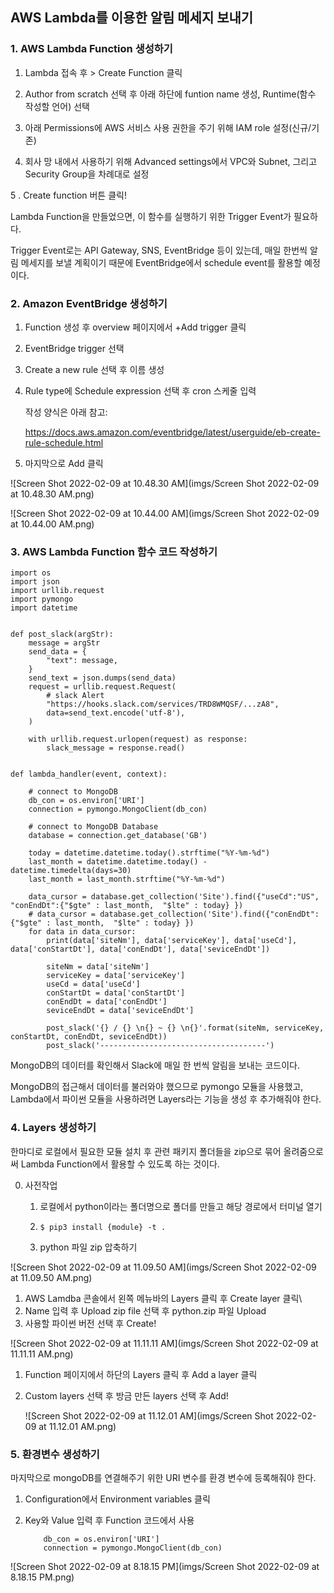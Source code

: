 ## AWS Lambda를 이용한 알림 메세지 보내기



### 1. AWS Lambda Function 생성하기 

1. Lambda 접속 후 > Create Function 클릭
2. Author from scratch 선택 후 아래 하단에 funtion name 생성, Runtime(함수 작성할 언어) 선택

3. 아래 Permissions에 AWS 서비스 사용 권한을 주기 위해 IAM role 설정(신규/기존)

4. 회사 망 내에서 사용하기 위해 Advanced settings에서 VPC와 Subnet, 그리고 Security Group을 차례대로 설정

5 . Create function 버튼 클릭!



Lambda Function을 만들었으면, 이 함수를 실행하기 위한 Trigger Event가 필요하다.

Trigger Event로는 API Gateway, SNS, EventBridge 등이 있는데, 매일 한번씩 알림 메세지를 보낼 계획이기 때문에 EventBridge에서 schedule event를 활용할 예정이다.



### 2. Amazon EventBridge 생성하기

1. Function 생성 후 overview 페이지에서 +Add trigger 클릭

2. EventBridge trigger 선택

3. Create a new rule 선택 후 이름 생성

4. Rule type에 Schedule expression 선택 후 cron 스케줄 입력

   작성 양식은 아래 참고:

   https://docs.aws.amazon.com/eventbridge/latest/userguide/eb-create-rule-schedule.html

5. 마지막으로 Add 클릭



![Screen Shot 2022-02-09 at 10.48.30 AM](imgs/Screen Shot 2022-02-09 at 10.48.30 AM.png)

![Screen Shot 2022-02-09 at 10.44.00 AM](imgs/Screen Shot 2022-02-09 at 10.44.00 AM.png)



### 3. AWS Lambda Function 함수 코드 작성하기

```
import os
import json
import urllib.request
import pymongo
import datetime


def post_slack(argStr):
    message = argStr
    send_data = {
        "text": message,
    }
    send_text = json.dumps(send_data)
    request = urllib.request.Request(
        # slack Alert
        "https://hooks.slack.com/services/TRD8WMQSF/...zA8", 
        data=send_text.encode('utf-8'), 
    )

    with urllib.request.urlopen(request) as response:
        slack_message = response.read()


def lambda_handler(event, context):
    
    # connect to MongoDB
    db_con = os.environ['URI']
    connection = pymongo.MongoClient(db_con)
    
    # connect to MongoDB Database
    database = connection.get_database('GB')
    
    today = datetime.datetime.today().strftime("%Y-%m-%d")
    last_month = datetime.datetime.today() - datetime.timedelta(days=30)
    last_month = last_month.strftime("%Y-%m-%d")
    
    data_cursor = database.get_collection('Site').find({"useCd":"US", "conEndDt":{"$gte" : last_month,  "$lte" : today} })
    # data_cursor = database.get_collection('Site').find({"conEndDt":{"$gte" : last_month,  "$lte" : today} })
    for data in data_cursor:
        print(data['siteNm'], data['serviceKey'], data['useCd'], data['conStartDt'], data['conEndDt'], data['seviceEndDt']) 
        
        siteNm = data['siteNm']
        serviceKey = data['serviceKey']
        useCd = data['useCd']
        conStartDt = data['conStartDt']
        conEndDt = data['conEndDt']
        seviceEndDt = data['seviceEndDt']
        
        post_slack('{} / {} \n{} ~ {} \n{}'.format(siteNm, serviceKey, conStartDt, conEndDt, seviceEndDt))
        post_slack('-------------------------------------')

```


MongoDB의 데이터를 확인해서 Slack에 매일 한 번씩 알림을 보내는 코드이다.

MongoDB의 접근해서 데이터를 불러와야 했으므로 pymongo 모듈을 사용했고, Lambda에서 파이썬 모듈을 사용하려면 Layers라는 기능을 생성 후 추가해줘야 한다.



### 4. Layers 생성하기

한마디로 로컬에서 필요한 모듈 설치 후 관련 패키지 폴더들을 zip으로 묶어 올려줌으로써 Lambda Function에서 활용할 수 있도록 하는 것이다.



0. 사전작업
   1. 로컬에서 python이라는 폴더명으로 폴더를 만들고 해당 경로에서 터미널 열기

   2. ```
      $ pip3 install {module} -t .
      ```

   3. python 파일 zip 압축하기

![Screen Shot 2022-02-09 at 11.09.50 AM](imgs/Screen Shot 2022-02-09 at 11.09.50 AM.png)



1. AWS Lamdba 콘솔에서 왼쪽 메뉴바의 Layers 클릭 후 Create layer 클릭\
2.  Name 입력 후 Upload zip file 선택 후 python.zip 파일 Upload
3. 사용할 파이썬 버전 선택 후 Create!



![Screen Shot 2022-02-09 at 11.11.11 AM](imgs/Screen Shot 2022-02-09 at 11.11.11 AM.png)



1. Function 페이지에서 하단의 Layers 클릭 후  Add a layer 클릭

2. Custom layers 선택 후 방금 만든 layers 선택 후 Add!

   ![Screen Shot 2022-02-09 at 11.12.01 AM](imgs/Screen Shot 2022-02-09 at 11.12.01 AM.png)



### 5. 환경변수 생성하기

마지막으로 mongoDB를 연결해주기 위한 URI 변수를 환경 변수에 등록해줘야 한다.

1. Configuration에서 Environment variables 클릭

2. Key와 Value 입력 후 Function 코드에서 사용

   ```
       db_con = os.environ['URI']
       connection = pymongo.MongoClient(db_con)
   ```

![Screen Shot 2022-02-09 at 8.18.15 PM](imgs/Screen Shot 2022-02-09 at 8.18.15 PM.png)

